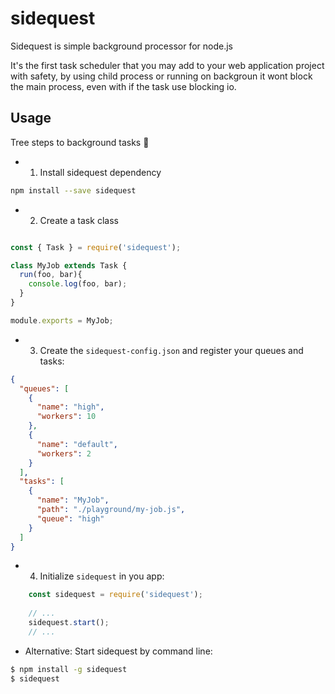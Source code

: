 # sidequest

Sidequest is simple background processor for node.js

It's the first task scheduler that you may add to your web application project with safety, by using child process or running on backgroun it wont block the main process, even with if the task use blocking io. 


## Usage

Tree steps to background tasks :rocket:

- 1. Install sidequest dependency
```sh
npm install --save sidequest
```

- 2. Create a task class
```js

const { Task } = require('sidequest');

class MyJob extends Task {
  run(foo, bar){
    console.log(foo, bar);
  }
}

module.exports = MyJob;
```

- 3. Create the `sidequest-config.json` and register your queues and tasks:
```json
{
  "queues": [
    {
      "name": "high",
      "workers": 10
    },
    {
      "name": "default",
      "workers": 2
    }
  ],
  "tasks": [
    {
      "name": "MyJob",
      "path": "./playground/my-job.js",
      "queue": "high"
    }
  ]
}
```

- 4. Initialize `sidequest` in you app:

```js
    const sidequest = require('sidequest');
    
    // ...
    sidequest.start();
    // ...
```

- Alternative: Start sidequest by command line:

```bash
$ npm install -g sidequest
$ sidequest 
```
